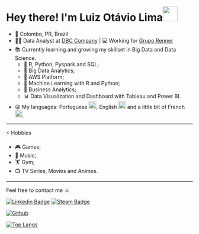 # Hey there! I'm Luiz Otávio Lima<img src="https://media.giphy.com/media/J60klcdfVdpryi1u78/giphy.gif" width="40">

- 📍 Colombo, PR, Brazil 
- 👨‍💻 Data Analyst at [DBC Company](https://www.dbccompany.com.br/en/) | 💻 Working for [Grupo Renner](https://www.lojasrennersa.com.br/en_us/home)
- 📚 Currently learning and growing my skillset in Big Data and Data Science. 
  - 📘 R, Python, Pyspark and SQL;
  - 📙 Big Data Analytics;
  - 📓 AWS Platform;
  - 📗 Machine Learning with R and Python;
  - 📕 Business Analytics;
  - 📊 Data Visualization and Dashboard with Tableau and Power BI.
 - 😜 My languages: Portuguese <img src="https://emojipedia-us.s3.dualstack.us-west-1.amazonaws.com/thumbs/160/apple/271/flag-brazil_1f1e7-1f1f7.png" width="20">, English <img src="https://emojipedia-us.s3.dualstack.us-west-1.amazonaws.com/thumbs/160/apple/271/flag-united-states_1f1fa-1f1f8.png" width="20"> and a little bit of French <img src="https://emojipedia-us.s3.dualstack.us-west-1.amazonaws.com/thumbs/160/apple/271/flag-france_1f1eb-1f1f7.png" width="20">.

---
⚡ Hobbies
 - 🎮 Games;
 - 🎵 Music;
 - 🏋️ Gym;
 - 📺 TV Series, Movies and Animes.
---

Feel free to contact me ☺

[![Linkedin Badge](https://img.shields.io/badge/-Luiz%20Otávio%20Lima-0e76a8?style=flat-square&logo=Linkedin&logoColor=white&link=https://www.linkedin.com/in/luiz-ot%C3%A1vio-f-lima-59bb57131//)](https://www.linkedin.com/in/luiz-ot%C3%A1vio-f-lima-59bb57131/)
[![Steam Badge](https://img.shields.io/badge/-Lutafel-000?style=flat-square&logo=Steam&logoColor=white&link=https://steamcommunity.com/id/Lutafel/)](https://steamcommunity.com/id/Lutafel/)

[![Github](https://img.shields.io/github/followers/CharalambosIoannou?label=Follow&style=social)](https://github.com/luizotaviolima)

[![Top Langs](https://github-readme-stats.vercel.app/api/top-langs/?username=luizotaviolima&layout=compact&theme=vision-friendly-dark)](https://github.com/anuraghazra/github-readme-stats)
